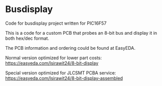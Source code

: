 # Busdisplay
Code for busdisplay project written for PIC16F57

This is a code for a custom PCB that probes an 8-bit bus and display it in both hex/dec format.

The PCB information and ordering could be found at EasyEDA.

Normal version optimized for lower part costs:
https://easyeda.com/lsirawit24/8-bit-display

Special version optimized for JLCSMT PCBA service:
https://easyeda.com/lsirawit24/8-bit-display-assembled
